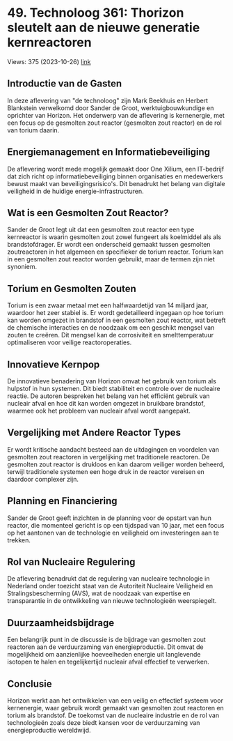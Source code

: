 # 49. Technoloog 361: Thorizon sleutelt aan de nieuwe generatie kernreactoren
Views: 375 (2023-10-26) [link](https://www.youtube.com/watch?v=_fjOlJ3VEyc)


 ## Introductie van de Gasten
In deze aflevering van "de technoloog" zijn Mark Beekhuis en Herbert Blankstein verwelkomd door Sander de Groot, werktuigbouwkundige en oprichter van Horizon. Het onderwerp van de aflevering is kernenergie, met een focus op de gesmolten zout reactor (gesmolten zout reactor) en de rol van torium daarin.

## Energiemanagement en Informatiebeveiliging
De aflevering wordt mede mogelijk gemaakt door One Xilium, een IT-bedrijf dat zich richt op informatiebeveiliging binnen organisaties en medewerkers bewust maakt van beveiligingsrisico's. Dit benadrukt het belang van digitale veiligheid in de huidige energie-infrastructuren.

## Wat is een Gesmolten Zout Reactor?
Sander de Groot legt uit dat een gesmolten zout reactor een type kernreactor is waarin gesmolten zout zowel fungeert als koelmiddel als als brandstofdrager. Er wordt een onderscheid gemaakt tussen gesmolten zoutreactoren in het algemeen en specifieker de torium reactor. Torium kan in een gesmolten zout reactor worden gebruikt, maar de termen zijn niet synoniem.

## Torium en Gesmolten Zouten
Torium is een zwaar metaal met een halfwaardetijd van 14 miljard jaar, waardoor het zeer stabiel is. Er wordt gedetailleerd ingegaan op hoe torium kan worden omgezet in brandstof in een gesmolten zout reactor, wat betreft de chemische interacties en de noodzaak om een geschikt mengsel van zouten te creëren. Dit mengsel kan de corrosiviteit en smelttemperatuur optimaliseren voor veilige reactoroperaties.

## Innovatieve Kernpop
De innovatieve benadering van Horizon omvat het gebruik van torium als hulpstof in hun systemen. Dit biedt stabiliteit en controle over de nucleaire reactie. De autoren bespreken het belang van het efficiënt gebruik van nucleair afval en hoe dit kan worden omgezet in bruikbare brandstof, waarmee ook het probleem van nucleair afval wordt aangepakt.

## Vergelijking met Andere Reactor Types
Er wordt kritische aandacht besteed aan de uitdagingen en voordelen van gesmolten zout reactoren in vergelijking met traditionele reactoren. De gesmolten zout reactor is drukloos en kan daarom veiliger worden beheerd, terwijl traditionele systemen een hoge druk in de reactor vereisen en daardoor complexer zijn.

## Planning en Financiering
Sander de Groot geeft inzichten in de planning voor de opstart van hun reactor, die momenteel gericht is op een tijdspad van 10 jaar, met een focus op het aantonen van de technologie en veiligheid om investeringen aan te trekken.

## Rol van Nucleaire Regulering
De aflevering benadrukt dat de regulering van nucleaire technologie in Nederland onder toezicht staat van de Autoriteit Nucleaire Veiligheid en Stralingsbescherming (AVS), wat de noodzaak van expertise en transparantie in de ontwikkeling van nieuwe technologieën weerspiegelt.

## Duurzaamheidsbijdrage
Een belangrijk punt in de discussie is de bijdrage van gesmolten zout reactoren aan de verduurzaming van energieproductie. Dit omvat de mogelijkheid om aanzienlijke hoeveelheden energie uit langlevende isotopen te halen en tegelijkertijd nucleair afval effectief te verwerken.

## Conclusie
Horizon werkt aan het ontwikkelen van een veilig en effectief systeem voor kernenergie, waar gebruik wordt gemaakt van gesmolten zout reactoren en torium als brandstof. De toekomst van de nucleaire industrie en de rol van technologieën zoals deze biedt kansen voor de verduurzaming van energieproductie wereldwijd.